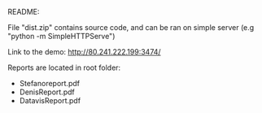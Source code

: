 README:

File "dist.zip" contains source code, and can be ran on simple server (e.g "python -m SimpleHTTPServe")

Link to the demo:
http://80.241.222.199:3474/

Reports are located in root folder:
- Stefanoreport.pdf
- DenisReport.pdf
- DatavisReport.pdf

